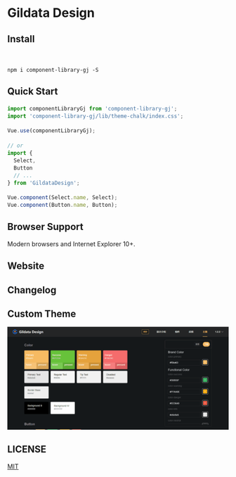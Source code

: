 # Gildata Design

## Install

```shell


npm i component-library-gj -S
```

## Quick Start

```javascript
import componentLibraryGj from 'component-library-gj';
import 'component-library-gj/lib/theme-chalk/index.css';

Vue.use(componentLibraryGj);

// or
import {
  Select,
  Button
  // ...
} from 'GildataDesign';

Vue.component(Select.name, Select);
Vue.component(Button.name, Button);
```

## Browser Support

Modern browsers and Internet Explorer 10+.

## Website


## Changelog


## Custom Theme

![Image text](./theme.gif)

## LICENSE

[MIT](LICENSE)
